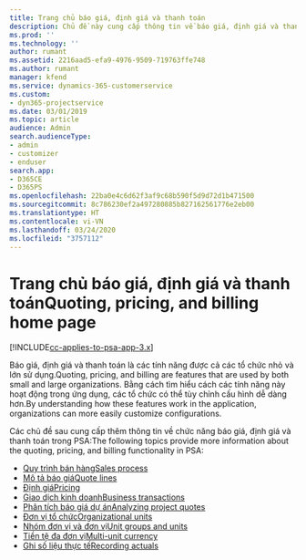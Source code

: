 ```yaml
---
title: Trang chủ báo giá, định giá và thanh toán
description: Chủ đề này cung cấp thông tin về báo giá, định giá và thanh toán.
ms.prod: ''
ms.technology: ''
author: rumant
ms.assetid: 2216aad5-efa9-4976-9509-719763ffe748
ms.author: rumant
manager: kfend
ms.service: dynamics-365-customerservice
ms.custom:
- dyn365-projectservice
ms.date: 03/01/2019
ms.topic: article
audience: Admin
search.audienceType:
- admin
- customizer
- enduser
search.app:
- D365CE
- D365PS
ms.openlocfilehash: 22ba0e4c6d62f3af9c68b590f5d9d72d1b471500
ms.sourcegitcommit: 8c786230ef2a497280885b827162561776e2eb00
ms.translationtype: HT
ms.contentlocale: vi-VN
ms.lasthandoff: 03/24/2020
ms.locfileid: "3757112"
---
```

# <a name="quoting-pricing-and-billing-home-page"></a><span data-ttu-id="6fc00-103">Trang chủ báo giá, định giá và thanh toán</span><span class="sxs-lookup"><span data-stu-id="6fc00-103">Quoting, pricing, and billing home page</span></span>

[!INCLUDE[cc-applies-to-psa-app-3.x](../includes/cc-applies-to-psa-app-3x.md)]

<span data-ttu-id="6fc00-104">Báo giá, định giá và thanh toán là các tính năng được cả các tổ chức nhỏ và lớn sử dụng.</span><span class="sxs-lookup"><span data-stu-id="6fc00-104">Quoting, pricing, and billing are features that are used by both small and large organizations.</span></span> <span data-ttu-id="6fc00-105">Bằng cách tìm hiểu cách các tính năng này hoạt động trong ứng dụng, các tổ chức có thể tùy chỉnh cấu hình dễ dàng hơn.</span><span class="sxs-lookup"><span data-stu-id="6fc00-105">By understanding how these features work in the application, organizations can more easily customize configurations.</span></span>

<span data-ttu-id="6fc00-106">Các chủ đề sau cung cấp thêm thông tin về chức năng báo giá, định giá và thanh toán trong PSA:</span><span class="sxs-lookup"><span data-stu-id="6fc00-106">The following topics provide more information about the quoting, pricing, and billing functionality in PSA:</span></span>

- [<span data-ttu-id="6fc00-107">Quy trình bán hàng</span><span class="sxs-lookup"><span data-stu-id="6fc00-107">Sales process</span></span>](basic-sales-process.md)
- [<span data-ttu-id="6fc00-108">Mô tả báo giá</span><span class="sxs-lookup"><span data-stu-id="6fc00-108">Quote lines</span></span>](basic-quote-lines.md)
- [<span data-ttu-id="6fc00-109">Định giá</span><span class="sxs-lookup"><span data-stu-id="6fc00-109">Pricing</span></span>](basic-pricing.md)
- [<span data-ttu-id="6fc00-110">Giao dịch kinh doanh</span><span class="sxs-lookup"><span data-stu-id="6fc00-110">Business transactions</span></span>](basic-business-transactions.md)
- [<span data-ttu-id="6fc00-111">Phân tích báo giá dự án</span><span class="sxs-lookup"><span data-stu-id="6fc00-111">Analyzing project quotes</span></span>](basic-analyzing-quotes.md)
- [<span data-ttu-id="6fc00-112">Đơn vị tổ chức</span><span class="sxs-lookup"><span data-stu-id="6fc00-112">Organizational units</span></span>](advanced-organizational.md)
- [<span data-ttu-id="6fc00-113">Nhóm đơn vị và đơn vị</span><span class="sxs-lookup"><span data-stu-id="6fc00-113">Unit groups and units</span></span>](advanced-units.md)
- [<span data-ttu-id="6fc00-114">Tiền tệ đa đơn vị</span><span class="sxs-lookup"><span data-stu-id="6fc00-114">Multi-unit currency</span></span>](advanced-currency.md)
- [<span data-ttu-id="6fc00-115">Ghi số liệu thực tế</span><span class="sxs-lookup"><span data-stu-id="6fc00-115">Recording actuals</span></span>](advanced-actuals.md)
